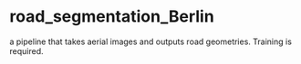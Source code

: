 # road_segmentation_Berlin
a pipeline that takes aerial images and outputs road geometries. Training is required.
